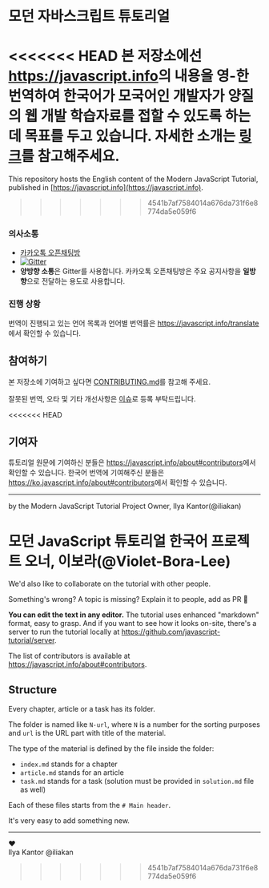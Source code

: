 # 모던 자바스크립트 튜토리얼

<<<<<<< HEAD
본 저장소에선 <https://javascript.info>의 내용을 영-한 번역하여 한국어가 모국어인 개발자가 양질의 웹 개발 학습자료를 접할 수 있도록 하는데 목표를 두고 있습니다. 자세한 소개는 [링크](https://medium.com/@violetboralee/%EB%AA%A8%EB%8D%98-javascript-%ED%8A%9C%ED%86%A0%EB%A6%AC%EC%96%BC-%ED%94%84%EB%A1%9C%EC%A0%9D%ED%8A%B8-4338630fef35)를 참고해주세요.
=======
This repository hosts the English content of the Modern JavaScript Tutorial, published in [https://javascript.info](https://javascript.info).
>>>>>>> 4541b7af7584014a676da731f6e8774da5e059f6

### 의사소통
- [카카오톡 오픈채팅방](https://open.kakao.com/o/gSBnoLab)
- [![Gitter](https://badges.gitter.im/javascript-tutorial/ko.javascript.info.svg)](https://gitter.im/javascript-tutorial/ko.javascript.info?utm_source=badge&utm_medium=badge&utm_campaign=pr-badge)
- **양방향 소통**은 Gitter를 사용합니다. 카카오톡 오픈채팅방은 주요 공지사항을 **일방향**으로 전달하는 용도로 사용합니다. 

### 진행 상황
번역이 진행되고 있는 언어 목록과 언어별 번역률은 <https://javascript.info/translate>에서 확인할 수 있습니다.

## 참여하기
본 저장소에 기여하고 싶다면 [CONTRIBUTING.md](https://github.com/javascript-tutorial/ko.javascript.info/blob/master/CONTRIBUTING.md)를 참고해 주세요.

잘못된 번역, 오타 및 기타 개선사항은 [이슈](https://github.com/javascript-tutorial/ko.javascript.info/issues)로 등록 부탁드립니다.

<<<<<<< HEAD
## 기여자
튜토리얼 원문에 기여하신 분들은 <https://javascript.info/about#contributors>에서 확인할 수 있습니다. 한국어 번역에 기여해주신 분들은 <https://ko.javascript.info/about#contributors>에서 확인할 수 있습니다.

---
by the Modern JavaScript Tutorial Project Owner, Ilya Kantor(@iliakan)

모던 JavaScript 튜토리얼 한국어 프로젝트 오너, 이보라(@Violet-Bora-Lee)
=======
We'd also like to collaborate on the tutorial with other people.

Something's wrong? A topic is missing? Explain it to people, add as PR 👏

**You can edit the text in any editor.** The tutorial uses enhanced "markdown" format, easy to grasp. And if you want to see how it looks on-site, there's a server to run the tutorial locally at <https://github.com/javascript-tutorial/server>.

The list of contributors is available at <https://javascript.info/about#contributors>.

## Structure

Every chapter, article or a task has its folder.

The folder is named like `N-url`, where `N` is a number for the sorting purposes and `url` is the URL part with title of the material.

The type of the material is defined by the file inside the folder:

  - `index.md` stands for a chapter
  - `article.md` stands for an article
  - `task.md` stands for a task (solution must be provided in `solution.md` file as well)

Each of these files starts from the `# Main header`.

It's very easy to add something new.

---  
♥  
Ilya Kantor @iliakan
>>>>>>> 4541b7af7584014a676da731f6e8774da5e059f6
